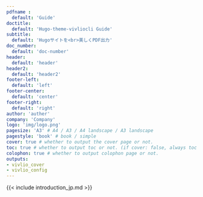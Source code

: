 ```yaml
---
pdfname : 
  default: 'Guide'
doctitle:
  default: 'Hugo-theme-vivliocli Guide'
subtitle:
  default: 'Hugoサイトを<br>美しくPDF出力'
doc_number:
  default: 'doc-number'
header:
  default: 'header'
header2:
  default: 'header2'
footer-left:
  default: 'left'
footer-center:
  default: 'center'
footer-right:
  default: 'right'
author: 'auther'
company: 'Company'
logo: 'img/logo.png'
pagesize: 'A3' # A4 / A3 / A4 landscape / A3 landscape
pagestyle: 'book' # book / simple
cover: true # whether to output the cover page or not.
toc: true # whether to output toc or not. (if cover: false, always toc is not output)
colophon: true # whether to output colophon page or not.
outputs:
- vivlio_cover
- vivlio_config
---
```


{{< include introduction_jp.md >}}